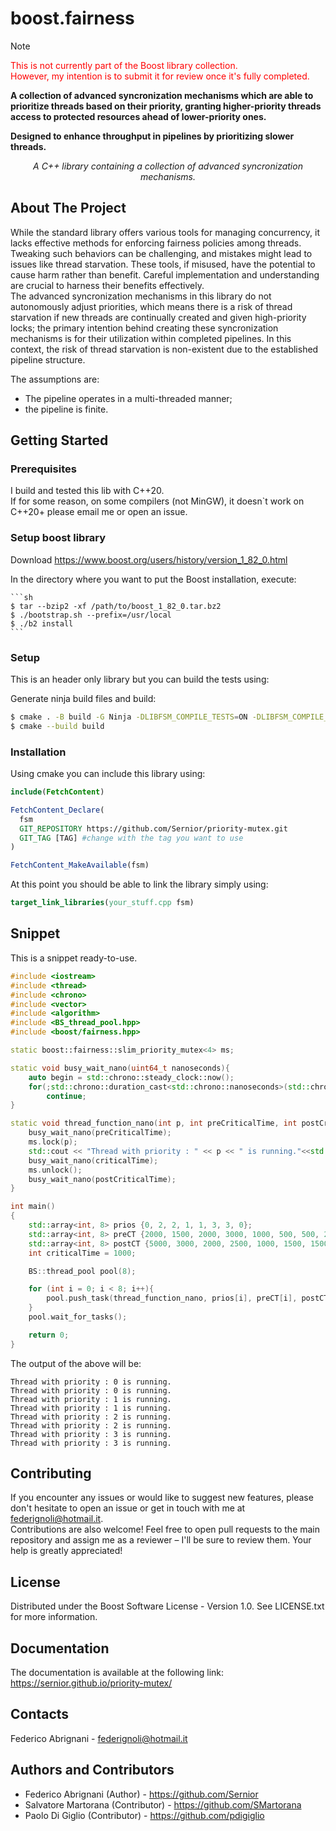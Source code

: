 # boost.fairness

> [!NOTE]  
> <span style="color: red;">This is not currently part of the Boost library collection.<br> However, my intention is to submit it for review once it's fully completed.</span>

**A collection of advanced syncronization mechanisms which are able to prioritize threads based on their priority, granting higher-priority threads access to protected resources ahead of lower-priority ones.**

**Designed to enhance throughput in pipelines by prioritizing slower threads.**

<a name="readme-top"></a>

<div align="center">
  <p align="center">
    <em>A C++ library containing a collection of advanced syncronization mechanisms.</em>
  </p>
</div>

## About The Project

While the standard library offers various tools for managing concurrency, it lacks effective methods for enforcing fairness policies among threads.<br>
Tweaking such behaviors can be challenging, and mistakes might lead to issues like thread starvation. These tools, if misused, have the potential to cause harm rather than benefit. Careful implementation and understanding are crucial to harness their benefits effectively.<br>
The advanced syncronization mechanisms in this library do not autonomously adjust priorities, which means there is a risk of thread starvation if new threads are continually created and given high-priority locks; the primary intention behind creating these syncronization mechanisms is for their utilization within completed pipelines. In this context, the risk of thread starvation is non-existent due to the established pipeline structure.

The assumptions are:
  - The pipeline operates in a multi-threaded manner;
  - the pipeline is finite.
## Getting Started

### Prerequisites

I build and tested this lib with C++20. <br>
If for some reason, on some compilers (not MinGW), it doesn`t work on C++20+ please email me or open an issue.

### Setup boost library

Download https://www.boost.org/users/history/version_1_82_0.html

In the directory where you want to put the Boost installation, execute:

    ```sh
    $ tar --bzip2 -xf /path/to/boost_1_82_0.tar.bz2
    $ ./bootstrap.sh --prefix=/usr/local
    $ ./b2 install
    ```

### Setup

This is an header only library but you can build the tests using:

Generate ninja build files and build:

   ```sh
   $ cmake . -B build -G Ninja -DLIBFSM_COMPILE_TESTS=ON -DLIBFSM_COMPILE_BENCHMARKS=ON
   $ cmake --build build
   ```

### Installation
Using cmake you can include this library using:

```cmake
include(FetchContent)

FetchContent_Declare(
  fsm
  GIT_REPOSITORY https://github.com/Sernior/priority-mutex.git
  GIT_TAG [TAG] #change with the tag you want to use
)

FetchContent_MakeAvailable(fsm)
```
At this point you should be able to link the library simply using:
```cmake
target_link_libraries(your_stuff.cpp fsm)
```

## Snippet
This is a snippet ready-to-use.
```cpp
#include <iostream>
#include <thread>
#include <chrono>
#include <vector>
#include <algorithm>
#include <BS_thread_pool.hpp>
#include <boost/fairness.hpp>

static boost::fairness::slim_priority_mutex<4> ms;

static void busy_wait_nano(uint64_t nanoseconds){
    auto begin = std::chrono::steady_clock::now();
    for(;std::chrono::duration_cast<std::chrono::nanoseconds>(std::chrono::steady_clock::now() - begin).count() < nanoseconds;)
        continue;
}

static void thread_function_nano(int p, int preCriticalTime, int postCriticalTime, int criticalTime){
    busy_wait_nano(preCriticalTime);
    ms.lock(p);
    std::cout << "Thread with priority : " << p << " is running."<<std::endl;
    busy_wait_nano(criticalTime);
    ms.unlock();
    busy_wait_nano(postCriticalTime);
}

int main()
{
    std::array<int, 8> prios {0, 2, 2, 1, 1, 3, 3, 0};
    std::array<int, 8> preCT {2000, 1500, 2000, 3000, 1000, 500, 500, 2000};
    std::array<int, 8> postCT {5000, 3000, 2000, 2500, 1000, 1500, 1500, 4500};
    int criticalTime = 1000;

    BS::thread_pool pool(8);

    for (int i = 0; i < 8; i++){
        pool.push_task(thread_function_nano, prios[i], preCT[i], postCT[i], criticalTime);
    }
    pool.wait_for_tasks();

    return 0;
}
```

The output of the above will be:

```
Thread with priority : 0 is running.
Thread with priority : 0 is running.
Thread with priority : 1 is running.
Thread with priority : 1 is running.
Thread with priority : 2 is running.
Thread with priority : 2 is running.
Thread with priority : 3 is running.
Thread with priority : 3 is running.
```

## Contributing

If you encounter any issues or would like to suggest new features, please don't hesitate to open an issue or get in touch with me at federignoli@hotmail.it.<br />Contributions are also welcome! Feel free to open pull requests to the main repository and assign me as a reviewer – I'll be sure to review them. Your help is greatly appreciated!

## License

Distributed under the Boost Software License - Version 1.0. See LICENSE.txt for more information.

## Documentation
The documentation is available at the following link: https://sernior.github.io/priority-mutex/

## Contacts

Federico Abrignani - federignoli@hotmail.it

## Authors and Contributors

* Federico Abrignani (Author) - https://github.com/Sernior
* Salvatore Martorana (Contributor) - https://github.com/SMartorana
* Paolo Di Giglio (Contributor) - https://github.com/pdigiglio

